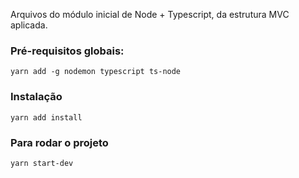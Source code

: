 Arquivos do módulo inicial de Node + Typescript, da estrutura MVC aplicada.

### Pré-requisitos globais:

`yarn add -g nodemon typescript ts-node`

### Instalação

`yarn add install`

### Para rodar o projeto

`yarn start-dev`
